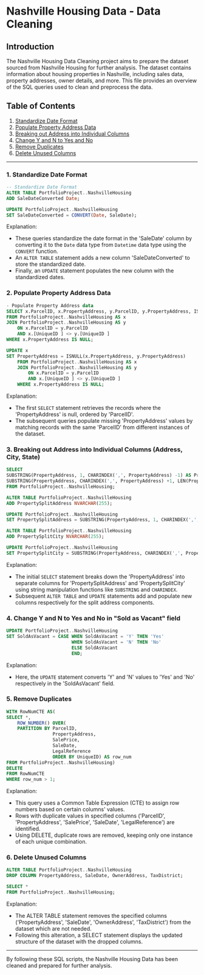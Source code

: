 # Nashville Housing Data - Data Cleaning

## Introduction
The Nashville Housing Data Cleaning project aims to prepare the dataset sourced from Nashville Housing for further analysis. The dataset contains information about housing properties in Nashville, including sales data, property addresses, owner details, and more. This file provides an overview of the SQL queries used to clean and preprocess the data.

## Table of Contents
1. [Standardize Date Format](#standardize-date-format)
2. [Populate Property Address Data](#populate-property-address-data)
3. [Breaking out Address into Individual Columns](#breaking-out-address-into-individual-columns-address-city-state)
4. [Change Y and N to Yes and No](#change-y-and-n-to-yes-and-no-in-sold-as-vacant-field)
5. [Remove Duplicates](#remove-duplicates)
6. [Delete Unused Columns](#delete-unused-columns)

---

### 1. Standardize Date Format<a name="standardize-date-format"></a>
```sql
-- Standardize Date Format
ALTER TABLE PortfolioProject..NashvilleHousing
ADD SaleDateConverted Date;

UPDATE PortfolioProject..NashvilleHousing
SET SaleDateConverted = CONVERT(Date, SaleDate);
```
Explanation:
- These queries standardize the date format in the 'SaleDate' column by converting it to the `Date` data type from `Datetime` data type using the `CONVERT` function.
- An `ALTER TABLE` statement adds a new column 'SaleDateConverted' to store the standardized date.
- Finally, an `UPDATE` statement populates the new column with the standardized dates.

### 2. Populate Property Address Data<a name="populate-property-address-data"></a>
```sql
- Populate Property Address data
SELECT x.ParcelID, x.PropertyAddress, y.ParcelID, y.PropertyAddress, ISNULL(x.PropertyAddress, y.PropertyAddress)
FROM PortfolioProject..NashvilleHousing AS x
JOIN PortfolioProject..NashvilleHousing AS y
	ON x.ParcelID = y.ParcelID
	AND x.[UniqueID ] <> y.[UniqueID ]
WHERE x.PropertyAddress IS NULL;

UPDATE x
SET PropertyAddress = ISNULL(x.PropertyAddress, y.PropertyAddress)
	FROM PortfolioProject..NashvilleHousing AS x
	JOIN PortfolioProject..NashvilleHousing AS y
		ON x.ParcelID = y.ParcelID
		AND x.[UniqueID ] <> y.[UniqueID ]
	WHERE x.PropertyAddress IS NULL;
```
Explanation:
- The first `SELECT` statement retrieves the records where the 'PropertyAddress' is null, ordered by 'ParcelID'.
- The subsequent queries populate missing 'PropertyAddress' values by matching records with the same 'ParcelID' from different instances of the dataset.

### 3. Breaking out Address into Individual Columns (Address, City, State)<a name="breaking-out-address-into-individual-columns-address-city-state"></a>
```sql
SELECT 
SUBSTRING(PropertyAddress, 1, CHARINDEX(',', PropertyAddress) -1) AS PropertySplitAddress,
SUBSTRING(PropertyAddress, CHARINDEX(',', PropertyAddress) +1, LEN(PropertyAddress)) AS PropertySplitCity
FROM PortfolioProject..NashvilleHousing;

ALTER TABLE PortfolioProject..NashvilleHousing
ADD PropertySplitAddress NVARCHAR(255);

UPDATE PortfolioProject..NashvilleHousing
SET PropertySplitAddress = SUBSTRING(PropertyAddress, 1, CHARINDEX(',', PropertyAddress) -1);

ALTER TABLE PortfolioProject..NashvilleHousing
ADD PropertySplitCity NVARCHAR(255);

UPDATE PortfolioProject..NashvilleHousing
SET PropertySplitCity = SUBSTRING(PropertyAddress, CHARINDEX(',', PropertyAddress) +1, LEN(PropertyAddress));
```
Explanation:
- The initial `SELECT` statement breaks down the 'PropertyAddress' into separate columns for 'PropertySplitAddress' and 'PropertySplitCity' using string manipulation functions like `SUBSTRING` and `CHARINDEX`.
- Subsequent `ALTER TABLE` and `UPDATE` statements add and populate new columns respectively for the split address components.

### 4. Change Y and N to Yes and No in "Sold as Vacant" field<a name="change-y-and-n-to-yes-and-no-in-sold-as-vacant-field"></a>
```sql
UPDATE PortfolioProject..NashvilleHousing
SET SoldAsVacant = CASE WHEN SoldAsVacant = 'Y' THEN 'Yes'
						WHEN SoldAsVacant = 'N' THEN 'No'	
						ELSE SoldAsVacant
						END;
```
Explanation:
- Here, the `UPDATE` statement converts 'Y' and 'N' values to 'Yes' and 'No' respectively in the 'SoldAsVacant' field.

### 5. Remove Duplicates<a name="remove-duplicates"></a>
```sql
WITH RowNumCTE AS(
SELECT *,
	ROW_NUMBER() OVER(
	PARTITION BY ParcelID,
				 PropertyAddress,
				 SalePrice,
				 SaleDate,
				 LegalReference
				 ORDER BY UniqueID) AS row_num
FROM PortfolioProject..NashvilleHousing)
DELETE
FROM RowNumCTE
WHERE row_num > 1;
```
Explanation:
- This query uses a Common Table Expression (CTE) to assign row numbers based on certain columns' values.
- Rows with duplicate values in specified columns ('ParcelID', 'PropertyAddress', 'SalePrice', 'SaleDate', 'LegalReference') are identified.
- Using DELETE, duplicate rows are removed, keeping only one instance of each unique combination.

### 6. Delete Unused Columns<a name="delete-unused-columns"></a>
```sql
ALTER TABLE PortfolioProject..NashvilleHousing
DROP COLUMN PropertyAddress, SaleDate, OwnerAddress, TaxDistrict;

SELECT *
FROM PortfolioProject..NashvilleHousing;
```
Explanation:
- The ALTER TABLE statement removes the specified columns ('PropertyAddress', 'SaleDate', 'OwnerAddress', 'TaxDistrict') from the dataset which are not needed.
- Following this alteration, a SELECT statement displays the updated structure of the dataset with the dropped columns.

---

By following these SQL scripts, the Nashville Housing Data has been cleaned and prepared for further analysis.
